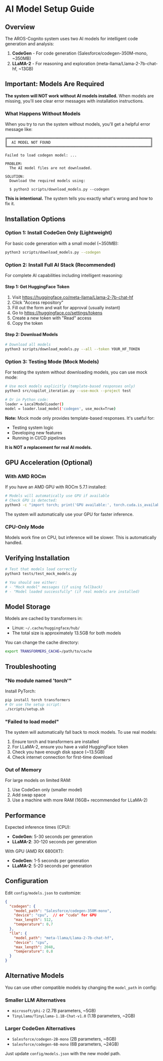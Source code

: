 # AI Model Setup Guide

## Overview

The AROS-Cognito system uses two AI models for intelligent code generation and analysis:

1. **CodeGen** - For code generation (Salesforce/codegen-350M-mono, ~350MB)
2. **LLaMA-2** - For reasoning and exploration (meta-llama/Llama-2-7b-chat-hf, ~13GB)

## Important: Models Are Required

**The system will NOT work without AI models installed.** When models are missing, you'll see clear error messages with installation instructions.

### What Happens Without Models

When you try to run the system without models, you'll get a helpful error message like:

```
╔══════════════════════════════════════════════════════════════════╗
║  AI MODEL NOT FOUND                                              ║
╚══════════════════════════════════════════════════════════════════╝

Failed to load codegen model: ...

PROBLEM:
  The AI model files are not downloaded.

SOLUTION:
  Download the required models using:
  
  $ python3 scripts/download_models.py --codegen
```

**This is intentional.** The system tells you exactly what's wrong and how to fix it.

## Installation Options

### Option 1: Install CodeGen Only (Lightweight)

For basic code generation with a small model (~350MB):

```bash
python3 scripts/download_models.py --codegen
```

### Option 2: Install Full AI Stack (Recommended)

For complete AI capabilities including intelligent reasoning:

#### Step 1: Get HuggingFace Token

1. Visit https://huggingface.co/meta-llama/Llama-2-7b-chat-hf
2. Click "Access repository"
3. Fill out the form and wait for approval (usually instant)
4. Go to https://huggingface.co/settings/tokens
5. Create a new token with "Read" access
6. Copy the token

#### Step 2: Download Models

```bash
# Download all models
python3 scripts/download_models.py --all --token YOUR_HF_TOKEN
```

### Option 3: Testing Mode (Mock Models)

For testing the system without downloading models, you can use mock mode:

```bash
# Use mock models explicitly (template-based responses only)
python3 src/copilot_iteration.py --use-mock --project test

# Or in Python code:
loader = LocalModelLoader()
model = loader.load_model('codegen', use_mock=True)
```

**Note:** Mock mode only provides template-based responses. It's useful for:
- Testing system logic
- Developing new features
- Running in CI/CD pipelines

**It is NOT a replacement for real AI models.**

## GPU Acceleration (Optional)

### With AMD ROCm

If you have an AMD GPU with ROCm 5.7.1 installed:

```bash
# Models will automatically use GPU if available
# Check GPU is detected:
python3 -c "import torch; print('GPU available:', torch.cuda.is_available())"
```

The system will automatically use your GPU for faster inference.

### CPU-Only Mode

Models work fine on CPU, but inference will be slower. This is automatically handled.

## Verifying Installation

```bash
# Test that models load correctly
python3 tests/test_mock_models.py

# You should see either:
# - "Mock model" messages (if using fallback)
# - "Model loaded successfully" (if real models are installed)
```

## Model Storage

Models are cached by transformers in:
- Linux: `~/.cache/huggingface/hub/`
- The total size is approximately 13.5GB for both models

You can change the cache directory:
```bash
export TRANSFORMERS_CACHE=/path/to/cache
```

## Troubleshooting

### "No module named 'torch'"

Install PyTorch:
```bash
pip install torch transformers
# Or use the setup script:
./scripts/setup.sh
```

### "Failed to load model"

The system will automatically fall back to mock models. To use real models:

1. Ensure torch and transformers are installed
2. For LLaMA-2, ensure you have a valid HuggingFace token
3. Check you have enough disk space (~13.5GB)
4. Check internet connection for first-time download

### Out of Memory

For large models on limited RAM:

1. Use CodeGen only (smaller model)
2. Add swap space
3. Use a machine with more RAM (16GB+ recommended for LLaMA-2)

## Performance

Expected inference times (CPU):

- **CodeGen**: 5-30 seconds per generation
- **LLaMA-2**: 30-120 seconds per generation

With GPU (AMD RX 6800XT):

- **CodeGen**: 1-5 seconds per generation
- **LLaMA-2**: 5-20 seconds per generation

## Configuration

Edit `config/models.json` to customize:

```json
{
  "codegen": {
    "model_path": "Salesforce/codegen-350M-mono",
    "device": "cpu",  // or "cuda" for GPU
    "max_length": 512,
    "temperature": 0.7
  },
  "llm": {
    "model_path": "meta-llama/Llama-2-7b-chat-hf",
    "device": "cpu",
    "max_length": 2048,
    "temperature": 0.8
  }
}
```

## Alternative Models

You can use other compatible models by changing the `model_path` in config:

### Smaller LLM Alternatives

- `microsoft/phi-2` (2.7B parameters, ~5GB)
- `TinyLlama/TinyLlama-1.1B-Chat-v1.0` (1.1B parameters, ~2GB)

### Larger CodeGen Alternatives

- `Salesforce/codegen-2B-mono` (2B parameters, ~8GB)
- `Salesforce/codegen-6B-mono` (6B parameters, ~24GB)

Just update `config/models.json` with the new model path.
